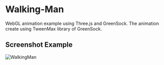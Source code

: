 # Walking-Man
WebGL animation example using Three.js and GreenSock.
The animation create using TweenMax library of GreenSock.

## Screenshot Example
![WalkingMan](Screenshots/WalkingMan.gif)
